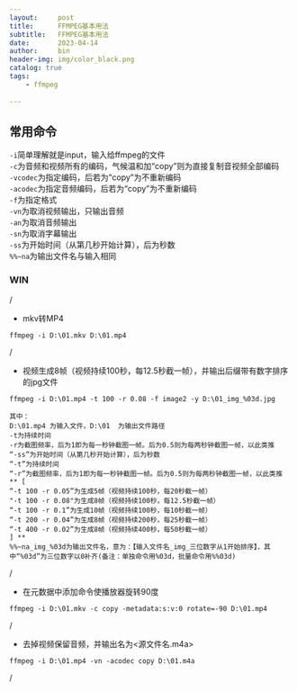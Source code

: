 ```yaml
---
layout:     post
title:      FFMPEG基本用法
subtitle:   FFMPEG基本用法
date:       2023-04-14
author:     bin
header-img: img/color_black.png
catalog: true
tags:
    - ffmpeg
    
---
```


## 常用命令



`-i`简单理解就是input，输入给ffmpeg的文件  
`-c`为音频和视频所有的编码，气候温和加“copy”则为直接复制音视频全部编码  
`-vcodec`为指定编码，后若为“copy”为不重新编码  
`-acodec`为指定音频编码，后若为“copy”为不重新编码  
`-f`为指定格式  
`-vn`为取消视频输出，只输出音频  
`-an`为取消音频输出  
`-sn`为取消字幕输出  
`-ss`为开始时间（从第几秒开始计算），后为秒数  
`%%~na`为输出文件名与输入相同  






### WIN

/
- mkv转MP4

```
ffmpeg -i D:\01.mkv D:\01.mp4
```

/

- 视频生成8帧（视频持续100秒，每12.5秒截一帧），并输出后缀带有数字排序的jpg文件

```
ffmpeg -i D:\01.mp4 -t 100 -r 0.08 -f image2 -y D:\01_img_%03d.jpg
```
```
其中：
D:\01.mp4 为输入文件，D:\01  为输出文件路径
-t为持续时间
-r为截图频率，后为1即为每一秒钟截图一帧。后为0.5则为每两秒钟截图一帧，以此类推
“-ss”为开始时间（从第几秒开始计算），后为秒数
“-t”为持续时间
“-r”为截图频率，后为1即为每一秒钟截图一帧。后为0.5则为每两秒钟截图一帧，以此类推
** [
“-t 100 -r 0.05”为生成5帧（视频持续100秒，每20秒截一帧）
"-t 100 -r 0.08"为生成8帧（视频持续100秒，每12.5秒截一帧）
“-t 100 -r 0.1”为生成10帧（视频持续100秒，每10秒截一帧）
“-t 200 -r 0.04”为生成8帧（视频持续200秒，每25秒截一帧）
“-t 400 -r 0.02”为生成8帧（视频持续400秒，每50秒截一帧）
] **
%%~na_img_%03d为输出文件名，意为：【输入文件名_img_三位数字从1开始排序】，其中“%03d”为三位数字以0补齐(备注：单独命令用%03d，批量命令用%%03d)

```

/

- 在元数据中添加命令使播放器旋转90度

```
ffmpeg -i D:\01.mkv -c copy -metadata:s:v:0 rotate=-90 D:\01.mp4
```

/

- 去掉视频保留音频，并输出名为<源文件名.m4a>

```
ffmpeg -i D:\01.mp4 -vn -acodec copy D:\01.m4a
```

/